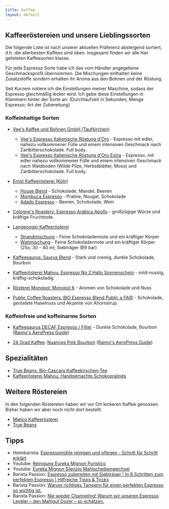 ```yaml
---
title: Kaffee
layout: default
---
```

## Kaffeeröstereien und unsere Lieblingssorten

Die folgende Liste ist nach unserer aktuellen Präferenz absteigend sortiert, d.h. die allerbesten Kaffees sind oben. Insgesamt finden wir alle hier gelisteten Kaffeesorten klasse.

Für jede Espresso Sorte habe ich das vom Händler angegebene Geschmacksprofil übernommen. Die Mischungen enthalten keine Zusatzstoffe sondern erhalten ihr Aroma aus den Bohnen und der Röstung.

Seit Kurzem notiere ich die Einstellungen meiner Maschine, sodass der Espresso gleichmäßig lecker wird. Ich gebe diese Einstellungen in Klammern hinter der Sorte an: (Durchlaufzeit in Sekunden; Menge Espresso; Art der Zubereitung)

### Koffeinhaltige Sorten

* [Vee's Kaffee und Bohnen GmbH (Taufkirchen)](https://shop.vees-kaffee.com/de/index.html)
  * [Vee's Espresso Italienische Röstung d'Oro](https://vees-coffee.com/de/espresso-und-cappuccino/8-464-vee-s-espresso-italienische-roestung-d-oro-4260338291082.html) - Espresso mit edler, nahezu vollkommener Fülle und einem intensiven Geschmack nach Zartbitterschokolade. Full body.
  * [Vee's Espresso Italienische Röstung d'Oro Extra](https://vees-coffee.com/de/espresso-und-cappuccino/9-vee-s-espresso-italienische-roestung-d-oro-extra-4260338291099.html) - Espresso, mit edler nahezu vollkommener Fülle und einem intensiven Geschmack nach Waldboden (Wilde Pilze, Herbstblätter, Moos) und Zartbitterschokolade. Full body.

* [Ernst Kaffeerösterei (Köln)](https://www.ernst-kaffee.de/)
  * [House Blend](https://www.ernst-kaffee.de/produktdetail/?wpsg_action=showProdukt&produkt_id=86) - Schokolade, Mandel, Beeren
  * [Mombuca Espresso](https://www.ernst-kaffee.de/produktdetail/?wpsg_action=showProdukt&produkt_id=189) - Praline, Nougat, Schokolade
  * [Adado Espresso](https://www.ernst-kaffee.de/produktdetail/?wpsg_action=showProdukt&produkt_id=210) - Beeren, Schokolade, Wein

* [Cologne's Roastery: Espresso Arabica Apollo](https://colognes-roastery.de/espresso/17/espresso-arabica-apollo?c=7) - großzügige Würze und kräftige Fruchtnote.

* [Langeooger Kaffeerösterei](https://www.langeooger.shop/)
  * [Strandmischung](https://www.langeooger.shop/p/langeooger-strandmischung) - Feine Schokoladennote und ein kräftiger Körper
  * [Wattmischung](https://www.langeooger.shop/p/langeooger-wattmischung) - Feine Schokoladennote und ein kräftiger Körper (25s; 30 - 40 ml; Siebträger @9 bar)

* [Kaffeesaurus: Saurus Blend](https://kaffeesaurus.com/produkt/saurus-blend) - Stark und cremig, dunkle Schokolade, Bourbon

* [Kaffeerösterei Mahou: Espresso No 2 Hallo Sonnenschein](https://www.mahou-coffeehouse.com/product-page/no-2-hallo-sonnenschein) - mild-nussig, kräftig-schokoladig

* [Rösterei Monopol: Monopol 6](https://kaffee-monopol.de/shop/kaffee/46-monopol-6.html) - Aromen von Schokolade und Nuss

* [Public Coffee Roasters: BIO Espresso Blend Public a FAIR](https://publiccoffeeroasters.com/produkt/espresso-blend-public-a-fair/) - Schokolade, geröstete Haselnuss und Akzente von Ahornsirup.

### Koffeinfreie und koffeinarme Sorten

* [Kaffeesaurus DECAF Espresso / Filter](https://kaffeesaurus.com/produkt/decaf-espresso-filter) - Dunkle Schokolade, Bourbon ([Raimo's AeroPress Guide](https://brewguide.acaia.co/Y20AuGD7zO))

- [24 Grad Kaffee](https://www.24grad.net/kaffeeshop/): [Nuances Pink Bourbon](https://www.24grad.net/kaffeeshop/kaffee/suedamerika/kolumbien-nuances-pink-bourbon/) ([Raimo's AeroPress Guide](https://brewguide.acaia.co/Y20AuGD7zO))

## Spezialitäten

- [True Beans: Bio-Cascara Kaffeekirschen-Tee](https://truebeans.de/products/altstadt-rosterei-bio-cascara-kaffeekirschentee)
- [Kaffeerösterei Mahou: Handgemachte Schokopralinés](https://www.mahou-coffeehouse.com/product-page/handgemachte-schokotr%C3%BCffel)

## Weitere Röstereien

In den folgenden Röstereien haben wir vor Ort leckeren Kaffee genossen. Bisher haben wir aber noch nicht dort bestellt.

- [Matico Kaffeerösterei](https://matico-kaffeeroesterei.de/)
- [True Beans](https://truebeans.de/)

## Tipps

* Heimbarista: [Espressomühle reinigen und pflegen - Schritt für Schritt erklärt](https://www.heimbarista.com/articles/9-espressomuhle-reinigen-und-pflegen-schritt-fur-schritt-erklart)
* Youtube: [Reinigung Eureka Mignon Puristico](https://www.youtube.com/watch?v=Hn42I3afsk8)
* Youtube: [Eureka Mignon Silenzio Mahlscheibenwechsel](https://www.youtube.com/watch?v=pbN2QR6eS_U)
* Barista Passion: [Espresso zubereiten mit Siebträger | In 8 Schritten zum perfekten Espresso | Hilfreiche Tipps & Tricks](https://www.barista-passione.de/espresso-zubereiten/)
* Barista Passion: [Warum richtiges Tampern für einen perfekten Espresso so wichtig ist.](https://www.barista-passione.de/richtig-tampern/)
* Barista Passion: [Nie wieder Channeling! Warum wir unseren Espresso Leveler – den Mahlgut Dozer – so schätzen.](https://www.barista-passione.de/mahlgut-dozer-espresso-leveler-kaffee-verteiler/)